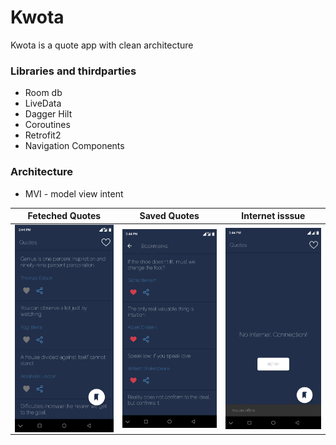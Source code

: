 # Kwota
Kwota is a quote app with clean architecture


### Libraries and thirdparties

- Room db
- LiveData
- Dagger Hilt
- Coroutines
- Retrofit2
- Navigation Components


### Architecture

- MVI - model view intent

Feteched Quotes | Saved Quotes | Internet isssue 
---| --- | --- 
<img align="center" src="./screenshots/fetchedQuotes.png" width="240">| <img align="center" src="./screenshots/savedQuotes.png" width="240"> | <img align="center" src="./screenshots/Offline.png" width="240"> 

